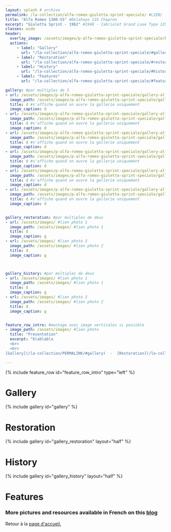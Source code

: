 ```yaml
---
layout: splash # archive
permalink: /la-collection/alfa-romeo-giuletta-sprint-speciale/ #LIEN/
title: "Alfa Romeo 1300-SS" #Delahaye 135 Chapron
excerpt: "Giuletta Sprint - 1962" #1948 - Cabriolet Grand Luxe Type 135-M
classes: wide
header:
  overlay_image: /assets/images/p-alfa-romeo-giuletta-sprint-speciale/banner-alfa-romeo-giuletta-sprint-speciale.jpg #bannière
  actions:
     - label: "Gallery"
       url: "/la-collection/alfa-romeo-giuletta-sprint-speciale/#gallery" #ajouter le permalink
     - label: "Restoration"
       url: "/la-collection/alfa-romeo-giuletta-sprint-speciale/#restoration" #ajouter le permalink
     - label: "History"
       url: "/la-collection/alfa-romeo-giuletta-sprint-speciale/#history" #ajouter le permalink
     - label: "Features"
       url: "/la-collection/alfa-romeo-giuletta-sprint-speciale/#features" #ajouter le permalink

gallery: #par multiples de 3
- url: /assets/images/p-alfa-romeo-giuletta-sprint-speciale/gallery-alfa-romeo-giuletta-sprint-speciale-000.jpg #lien photo 1
  image_path: /assets/images/p-alfa-romeo-giuletta-sprint-speciale/gallery-th-alfa-romeo-giuletta-sprint-speciale-000.jpg #lien photo 1
  title: d #s'affiche quand on ouvre la gallerie uniquement
  image_caption: d
- url: /assets/images/p-alfa-romeo-giuletta-sprint-speciale/gallery-alfa-romeo-giuletta-sprint-speciale-001.jpg #lien photo 2
  image_path: /assets/images/p-alfa-romeo-giuletta-sprint-speciale/gallery-th-alfa-romeo-giuletta-sprint-speciale-001.jpg #lien photo 2
  title: d #s'affiche quand on ouvre la gallerie uniquement
  image_caption: d
- url: /assets/images/p-alfa-romeo-giuletta-sprint-speciale/gallery-alfa-romeo-giuletta-sprint-speciale-001.jpg #lien photo 3
  image_path: /assets/images/p-alfa-romeo-giuletta-sprint-speciale/gallery-th-alfa-romeo-giuletta-sprint-speciale-001.jpg #lien photo 3
  title: d #s'affiche quand on ouvre la gallerie uniquement
  image_caption: d
- url: /assets/images/p-alfa-romeo-giuletta-sprint-speciale/gallery-alfa-romeo-giuletta-sprint-speciale-003.jpg #lien photo 4
  image_path: /assets/images/p-alfa-romeo-giuletta-sprint-speciale/gallery-th-alfa-romeo-giuletta-sprint-speciale-003.jpg #lien photo 4
  title: d #s'affiche quand on ouvre la gallerie uniquement
  image_caption: d
- url: /assets/images/p-alfa-romeo-giuletta-sprint-speciale/gallery-alfa-romeo-giuletta-sprint-speciale-004.jpg #lien photo 5
  image_path: /assets/images/p-alfa-romeo-giuletta-sprint-speciale/gallery-th-alfa-romeo-giuletta-sprint-speciale-004.jpg #lien photo 5
  title: d #s'affiche quand on ouvre la gallerie uniquement
  image_caption: d
- url: /assets/images/p-alfa-romeo-giuletta-sprint-speciale/gallery-alfa-romeo-giuletta-sprint-speciale-005.jpg #lien photo 6
  image_path: /assets/images/p-alfa-romeo-giuletta-sprint-speciale/gallery-th-alfa-romeo-giuletta-sprint-speciale-005.jpg #lien photo 6
  title: d #s'affiche quand on ouvre la gallerie uniquement
  image_caption: d


gallery_restoration: #par multiples de deux
- url: /assets/images/ #lien photo 1
  image_path: /assets/images/ #lien photo 1
  title: d
  image_caption: g
- url: /assets/images/ #lien photo 2
  image_path: /assets/images/ #lien photo 2
  title: d
  image_caption: g



gallery_history: #par multiples de deux
- url: /assets/images/ #lien photo 1
  image_path: /assets/images/ #lien photo 1
  title: d
  image_caption: g
- url: /assets/images/ #lien photo 2
  image_path: /assets/images/ #lien photo 2
  title: d
  image_caption: g


feature_row_intro: #montage avec image verticales si possible
- image_path: /assets/images/ #lien photo
  title: "Presentation"
  excerpt: "blablabla
  <br>
  <br>
[Gallery](/la-collection/PERMALINK/#gallery)  -  [Restoration](/la-collection/PERMALINK/#restoration)  -  [History](/la-collection/PERMALINK/#history)  -  [Features](/la-collection/PERMALINK/#features)<br>"

---
```

{% include feature_row id="feature_row_intro" type="left" %}

# Gallery
{% include gallery id="gallery" %}

# Restoration
{% include gallery id="gallery_restoration" layout="half" %}

# History

{% include gallery id="gallery_history" layout="half" %}

# Features


### More pictures and resources available in French on this [blog](https://delahaye135m801025.blogspot.com/)

Retour à la [page d'accueil.](/)
